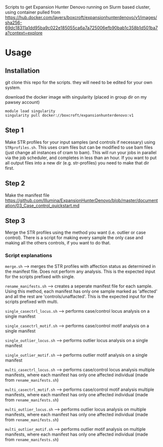 Scripts to get Expansion Hunter Denovo running on Slurm based cluster, using container pulled from https://hub.docker.com/layers/boxcroft/expansionhunterdenovo/v1/images/sha256-69dc18311a1dd95ba9c022e185055ca6a7a725006efb90bab1c358b1d501ba7a?context=explore

# Usage
## Installation 
git clone this repo for the scripts. they will need to be edited for your own system.

download the docker image with singularity (placed in group dir on my pawsey account)
```
module load singularity
singularity pull docker://boxcroft/expansionhunterdenovo:v1
```

## Step 1
Make STR profiles for your input samples (and controls if necessary) using `STRprofiles.sh`. This uses cram files but can be modified to use bam files (just change all instances of cram to bam). This will run your jobs in parallel via the job scheduler, and completes in less than an hour. If you want to put all output files into a new dir (e.g. str-profiles) you need to make that dir first.

## Step 2
Make the manifest file https://github.com/Illumina/ExpansionHunterDenovo/blob/master/documentation/03_Case_control_quickstart.md 

## Step 3
Merge the STR profiles using the method you want (i.e. outlier or case control). There is a script for making every sample the only case and making all the others controls, if you want to do that. 
### Script explanations
`merge.sh` --> merges the STR profiles with affection status as determined in the manifest file. Does not perform any analysis. This is the expected input for the scripts prefixed with single. 

`rename_manifests.sh` --> creates a seperate manifest file for each sample. Using this method, each manifest has only one sample marked as 'affected' and all the rest are 'controls/unaffacted'.  This is the expected input for the scripts prefixed with multi.

`single_casectrl_locus.sh` --> performs case/control locus analysis on a single manifest

`single_casectrl_motif.sh` --> performs case/control motif analysis on a single manifest

`single_outlier_locus.sh` --> performs outlier locus analysis on a single manifest

`single_outlier_motif.sh` --> performs outlier motif analysis on a single manifest

`multi_casectrl_locus.sh` --> performs case/control locus analysis multiple manifests, where each manifest has only one affected individual (made from `rename_manifests.sh`)

`multi_casectrl_motif.sh` --> performs case/control motif analysis multiple manifests, where each manifest has only one affected individual (made from `rename_manifests.sh`)

`multi_outlier_locus.sh` --> performs outlier locus analysis on multiple manifests, where each manifest has only one affected individual (made from `rename_manifests.sh`)

`multi_outlier_motif.sh` --> performs outlier motif analysis on multiple manifests, where each manifest has only one affected individual (made from `rename_manifests.sh`)
